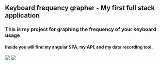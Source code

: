 ## Keyboard frequency grapher - My first full stack application<br>
### This is my project for graphing the frequency of your keyboard usage
#### Inside you will find my angular SPA, my API, and my data recording tool.

![](https://i.imgur.com/rtT6Rgs.png)
![](https://i.imgur.com/d5VS1Xg.png)
